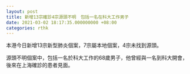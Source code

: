 ```yaml
---
layout: post
title: 新增13宗確診4宗源頭不明　包括一名在科大工作男子
date: 2021-03-02 18:17:35.000000000 +08:00
categories: rthk
---
```


本港今日新增13宗新型肺炎個案，7宗屬本地個案，4宗未找到源頭。

源頭不明個案中，包括一名於科大工作的68歲男子，他曾經與一名到科大開會，後來在上海確診的患者見面。
